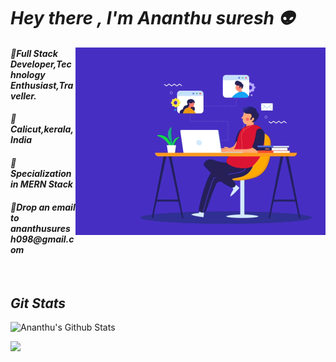 # ***Hey there , I'm Ananthu suresh 👽***
<p>
  <img src="/gify.gif" height="300px" align="right"/>
  <h4> <i>📌Full Stack Developer,Technology Enthusiast,Traveller.</i>  </h4>  
  <h4> <i>📍 Calicut,kerala,India</i> </h4>
<h4> <i>🚩Specialization in MERN Stack</i> </h4>
<h4> <i>📩Drop an email to ananthusuresh098@gmail.com </i> </h4>
  </p>

<br/>
 <h2><i>Git Stats</i></h2>
  <p align="start">
  <img alt="Ananthu's Github Stats" src="https://github-readme-stats.vercel.app/api?username=AnanthuSuresh098&show_icons=true&theme=panda" height="180px">
  
</p>

<p>
    <img src="https://github-readme-stats.vercel.app/api/top-langs?username=AnanthuSuresh098&langs_count=10&show_icons=true&locale=en&layout=compact&theme=cobalt" height="180px"/>
  </p>
<!-- 
![gify](gify.gif) -->



